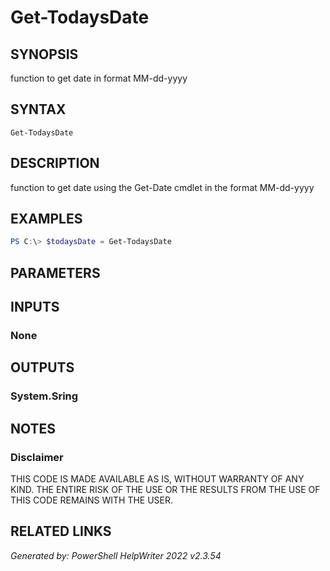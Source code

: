 # Get-TodaysDate## SYNOPSISfunction to get date in format MM-dd-yyyy## SYNTAX```Get-TodaysDate```## DESCRIPTIONfunction to get date using the Get-Date cmdlet in the format MM-dd-yyyy## EXAMPLES```powershellPS C:\> $todaysDate = Get-TodaysDate```## PARAMETERS## INPUTS### None## OUTPUTS### System.Sring## NOTES### DisclaimerTHIS CODE IS MADE AVAILABLE AS IS, WITHOUT WARRANTY OF ANY KIND. THE ENTIRE RISK OF THE USE OR THE RESULTS FROM THE USE OF THIS CODE REMAINS WITH THE USER.## RELATED LINKS*Generated by: PowerShell HelpWriter 2022 v2.3.54*